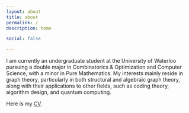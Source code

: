 ```yaml
---
layout: about
title: about
permalink: /
description: home

social: false

---
```


I am currently an undergraduate student at the University of Waterloo pursuing a double major in Combinatorics & Optimization and Computer Science, with a minor in Pure Mathematics. My interests mainly reside in graph theory, particularly in both structural and algebraic graph theory, along with their applications to other fields, such as coding theory, algorithm design, and quantum computing.

Here is my [CV](assets/pdf/cv/cv.pdf).
